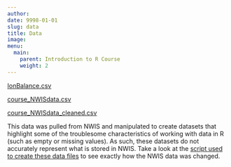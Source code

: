```yaml
---
author: 
date: 9998-01-01
slug: data
title: Data
image: 
menu:
  main:
    parent: Introduction to R Course
    weight: 2
---
```

[IonBalance.csv](../data/IonBalance.csv)

[course\_NWISdata.csv](../data/course_NWISdata.csv)

[course\_NWISdata\_cleaned.csv](../data/course_NWISdata_cleaned.csv)

This data was pulled from NWIS and manipulated to create datasets that highlight some of the troublesome characteristics of working with data in R (such as empty or missing values). As such, these datasets do not accurately represent what is stored in NWIS. Take a look at the [script used to create these data files](../data/create_df.R) to see exactly how the NWIS data was changed.
